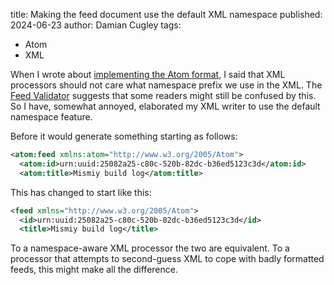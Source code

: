 title: Making the feed document use the default XML namespace
published: 2024-06-23
author: Damian Cugley
tags:
- Atom
- XML

When I wrote about [implementing the Atom format][1], I said that XML
processors should not care what namespace prefix we use in the XML.
The [Feed Validator] suggests that some readers might still be confused
by this. So I have, somewhat annoyed, elaborated my XML writer to use
the default namespace feature.

Before it would generate something starting as follows:

```xml
<atom:feed xmlns:atom="http://www.w3.org/2005/Atom">
  <atom:id>urn:uuid:25082a25-c80c-520b-82dc-b36ed5123c3d</atom:id>
  <atom:title>Mismiy build log</atom:title>
```

This has changed to start like this:

```xml
<feed xmlns="http://www.w3.org/2005/Atom">
  <id>urn:uuid:25082a25-c80c-520b-82dc-b36ed5123c3d</id>
  <title>Mismiy build log</title>
```

To a namespace-aware XML processor the two are equivalent. To a
processor that attempts to second-guess XML to cope with badly
formatted feeds, this might make all the difference.





[1]: 2024-05-26-atom.html
[Feed Validator]: https://validator.w3.org/feed/
